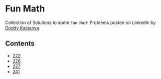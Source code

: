 # Fun Math

Collection of Solutions to some `Fun Math` Problems posted on LinkedIn by [Doddy Kastanya ](https://www.linkedin.com/in/doddy-kastanya-43916b40/)

## Contents

- [222](https://github.com/my-LinkedIn/fun-math/tree/main/222)
- [226](https://github.com/my-LinkedIn/fun-math/tree/main/226)
- [227](https://github.com/my-LinkedIn/fun-math/tree/main/227)
- [241](https://github.com/my-LinkedIn/fun-math/tree/main/227)
